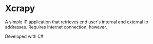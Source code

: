 # Xcrapy
A simple IP application that retrieves end user's internal and external ip addresses. Requires internet connection, however.

Developed with C#
